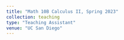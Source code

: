 ```yaml
---
title: "Math 10B Calculus II, Spring 2023"
collection: teaching
type: "Teaching Assistant"
venue: "UC San Diego"
---
```


